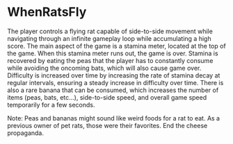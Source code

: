 # WhenRatsFly
The player controls a flying rat capable of side-to-side movement while navigating through an infinite gameplay loop while accumulating a high score. The main aspect of the game is a stamina meter, located at the top of the game. When this stamina meter runs out, the game is over. Stamina is recovered by eating the peas that the player has to constantly consume while avoiding the oncoming bats, which will also cause game over. Difficulty is increased over time by increasing the rate of stamina decay at regular intervals, ensuring a steady increase in difficulty over time. There is also a rare banana that can be consumed, which increases the number of items (peas, bats, etc...), side-to-side speed, and overall game speed temporarily for a few seconds. 
 
Note: Peas and bananas might sound like weird foods for a rat to eat. As a previous owner of pet rats, those were their favorites. End the cheese propaganda. 
